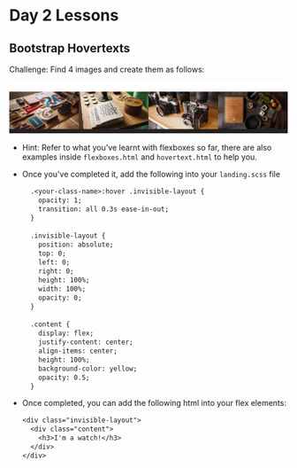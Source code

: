 # Day 2 Lessons

## Bootstrap Hovertexts

Challenge: Find 4 images and create them as follows:

  ![Example](images/4images.png)

- Hint: Refer to what you've learnt with flexboxes so far, there are also examples inside `flexboxes.html`
and `hovertext.html` to help you.

- Once you've completed it, add the following into your `landing.scss` file

  ```
    .<your-class-name>:hover .invisible-layout {
      opacity: 1;
      transition: all 0.3s ease-in-out;
    }

    .invisible-layout {
      position: absolute;
      top: 0;
      left: 0;
      right: 0;
      height: 100%;
      width: 100%;
      opacity: 0;
    }

    .content {
      display: flex;
      justify-content: center;
      align-items: center;
      height: 100%;
      background-color: yellow;
      opacity: 0.5;
    }
  ```

- Once completed, you can add the following html into your flex elements:

  ```
  <div class="invisible-layout">
    <div class="content">
      <h3>I'm a watch!</h3>
    </div>
  </div>
  ```
